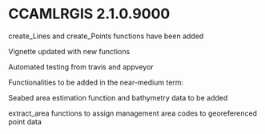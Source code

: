 # CCAMLRGIS 2.1.0.9000

create_Lines and create_Points functions have been added

Vignette updated with new functions

Automated testing from travis and appveyor

Functionalities to be added in the near-medium term:

Seabed area estimation function and bathymetry data to be added 

extract_area functions to assign management area codes to georeferenced point data 

 
